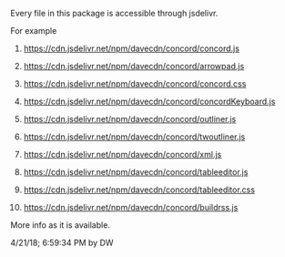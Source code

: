 Every file in this package is accessible through jsdelivr.

For example

1. https://cdn.jsdelivr.net/npm/davecdn/concord/concord.js

2. https://cdn.jsdelivr.net/npm/davecdn/concord/arrowpad.js

3. https://cdn.jsdelivr.net/npm/davecdn/concord/concord.css

4. https://cdn.jsdelivr.net/npm/davecdn/concord/concordKeyboard.js

5. https://cdn.jsdelivr.net/npm/davecdn/concord/outliner.js

6. https://cdn.jsdelivr.net/npm/davecdn/concord/twoutliner.js

7. https://cdn.jsdelivr.net/npm/davecdn/concord/xml.js

8. https://cdn.jsdelivr.net/npm/davecdn/concord/tableeditor.js

9. https://cdn.jsdelivr.net/npm/davecdn/concord/tableeditor.css

10. https://cdn.jsdelivr.net/npm/davecdn/concord/buildrss.js

More info as it is available. 

4/21/18; 6:59:34 PM by DW


